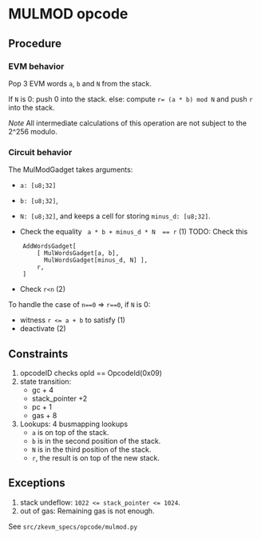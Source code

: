 # MULMOD opcode

## Procedure

### EVM behavior


Pop 3 EVM words `a`, `b` and `N` from the stack.

If `N` is 0:
	push 0 into the stack.
else:
	compute `r= (a * b) mod N` and push `r` into the stack.

*Note*
All intermediate calculations of this operation are not subject to the 2^256 modulo.

### Circuit behavior

The MulModGadget takes arguments:
 - `a: [u8;32]`
 - `b: [u8;32]`,
 - `N: [u8;32]`,
and keeps a cell for storing `minus_d: [u8;32]`.

- Check the equality ` a * b + minus_d * N  == r` (1)
TODO: Check this
```
	AddWordsGadget[
		[ MulWordsGadget[a, b],
		  MulWordsGadget[minus_d, N] ],
		r,
	]
```

- Check `r<n` (2)

To handle the case of `n==0` => `r==0`, if `N` is 0:

- witness `r <= a + b` to satisfy (1)
- deactivate (2)


## Constraints

1. opcodeID checks
   opId == OpcodeId(0x09)
2. state transition:
   - gc + 4
   - stack_pointer +2
   - pc + 1
   - gas + 8
3. Lookups: 4 busmapping lookups
   - `a` is on top of the stack.
   - `b` is in the second position of the stack.
   - `N` is in the third position of the stack.
   - `r`, the result is on top of the new stack.


## Exceptions

1. stack undeflow: `1022 <= stack_pointer <= 1024`.
2. out of gas: Remaining gas is not enough.

See `src/zkevm_specs/opcode/mulmod.py`
